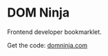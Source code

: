 DOM Ninja
=========

Frontend developer bookmarklet.

Get the code: [domninja.com](http://domninja.com)